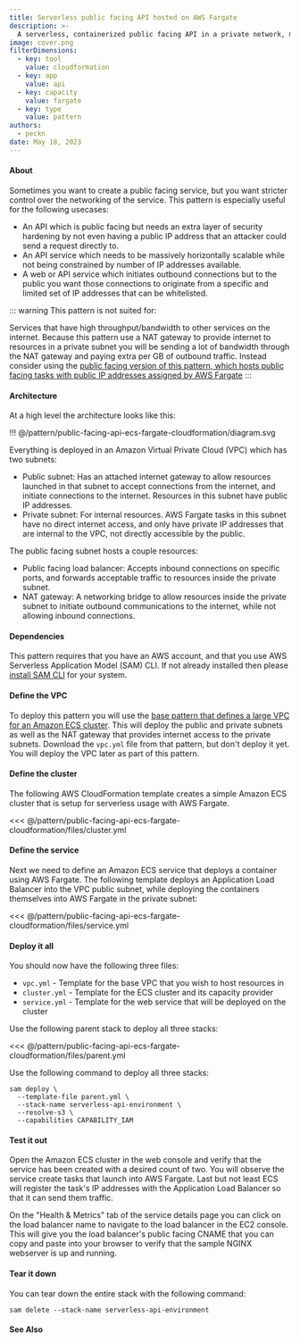 ```yaml
---
title: Serverless public facing API hosted on AWS Fargate
description: >-
  A serverless, containerized public facing API in a private network, managed by ECS, hosted on AWS Fargate
image: cover.png
filterDimensions:
  - key: tool
    value: cloudformation
  - key: app
    value: api
  - key: capacity
    value: fargate
  - key: type
    value: pattern
authors:
  - peckn
date: May 18, 2023
---
```


#### About

Sometimes you want to create a public facing service, but you want stricter control over the networking of the service. This pattern is especially useful for the following usecases:

- An API which is public facing but needs an extra layer of security hardening by not even having a public IP address that an attacker could send a request directly to.
- An API service which needs to be massively horizontally scalable while not being constrained by number of IP addresses available.
- A web or API service which initiates outbound connections but to the public you want those connections to originate from a specific and limited set of IP addresses that can be whitelisted.

::: warning
This pattern is not suited for:

Services that have high throughput/bandwidth to other services on the internet. Because this pattern use a NAT gateway to provide internet to resources in a private subnet you will be sending a lot of bandwidth through the NAT gateway and paying extra per GB of outbound traffic. Instead consider using the [public facing version of this pattern, which hosts public facing tasks with public IP addresses assigned by AWS Fargate](/public-facing-web-ecs-fargate-cloudformation)
:::

#### Architecture

At a high level the architecture looks like this:

!!! @/pattern/public-facing-api-ecs-fargate-cloudformation/diagram.svg

Everything is deployed in an Amazon Virtual Private Cloud (VPC) which has two subnets:

- Public subnet: Has an attached internet gateway to allow resources launched in that subnet to accept connections from the internet, and initiate connections to the internet. Resources in this subnet have public IP addresses.
- Private subnet: For internal resources. AWS Fargate tasks in this subnet have no direct internet access, and only have private IP addresses that are internal to the VPC, not directly accessible by the public.

The public facing subnet hosts a couple resources:

- Public facing load balancer: Accepts inbound connections on specific ports, and forwards acceptable traffic to resources inside the private subnet.
- NAT gateway: A networking bridge to allow resources inside the private subnet to initiate outbound communications to the internet, while not allowing inbound connections.

#### Dependencies

This pattern requires that you have an AWS account, and that you use AWS Serverless Application Model (SAM) CLI. If not already installed then please [install SAM CLI](https://docs.aws.amazon.com/serverless-application-model/latest/developerguide/install-sam-cli.html) for your system.

#### Define the VPC

To deploy this pattern you will use the [base pattern that defines a large VPC for an Amazon ECS cluster](/large-vpc-for-amazon-ecs-cluster). This will deploy the public and private subnets as well as the NAT gateway that provides internet access to the private subnets. Download the `vpc.yml` file from that pattern, but don't deploy it yet. You will deploy the VPC later as part of this pattern.

#### Define the cluster

The following AWS CloudFormation template creates a simple Amazon ECS cluster that is setup for serverless usage with AWS Fargate.

<<< @/pattern/public-facing-api-ecs-fargate-cloudformation/files/cluster.yml

#### Define the service

Next we need to define an Amazon ECS service that deploys a container using AWS Fargate. The following template deploys an Application Load Balancer into the VPC public subnet, while deploying the containers themselves into AWS Fargate in the private subnet:

<<< @/pattern/public-facing-api-ecs-fargate-cloudformation/files/service.yml

#### Deploy it all

You should now have the following three files:

- `vpc.yml` - Template for the base VPC that you wish to host resources in
- `cluster.yml` - Template for the ECS cluster and its capacity provider
- `service.yml` - Template for the web service that will be deployed on the cluster

Use the following parent stack to deploy all three stacks:

<<< @/pattern/public-facing-api-ecs-fargate-cloudformation/files/parent.yml

Use the following command to deploy all three stacks:

```shell
sam deploy \
  --template-file parent.yml \
  --stack-name serverless-api-environment \
  --resolve-s3 \
  --capabilities CAPABILITY_IAM
```

#### Test it out

Open the Amazon ECS cluster in the web console and verify that the service has been created with a desired count of two. You will observe the service create tasks that launch into AWS Fargate. Last but not least ECS will register the task's IP addresses with the Application Load Balancer so that it can send them traffic.

On the "Health & Metrics" tab of the service details page you can click on the load balancer name to navigate to the load balancer in the EC2 console. This will give you the load balancer's public facing CNAME that you can copy and paste into your browser to verify that the sample NGINX webserver is up and running.

#### Tear it down

You can tear down the entire stack with the following command:

```shell
sam delete --stack-name serverless-api-environment
```

#### See Also
